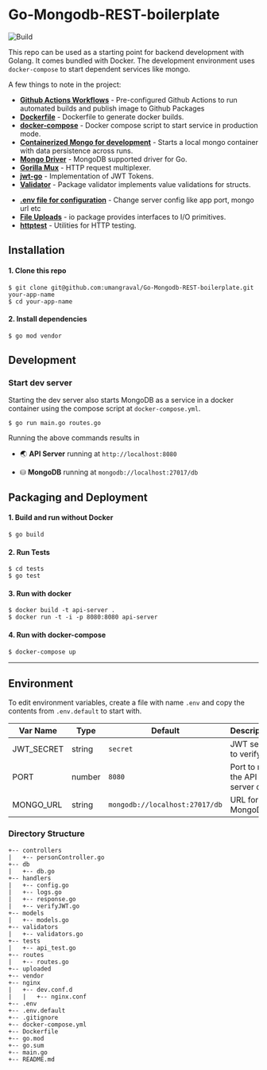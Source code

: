 # Go-Mongodb-REST-boilerplate


![Build](https://github.com/gaquarius/challenge-platform-api/workflows/Go/badge.svg)


This repo can be used as a starting point for backend development with Golang. It comes bundled with Docker. The development environment uses `docker-compose` to start dependent services like mongo.

A few things to note in the project:
* **[Github Actions Workflows](https://github.com/gaquarius/challenge-platform-api/tree/main/.github/workflows)** - Pre-configured Github Actions to run automated builds and publish image to Github Packages
* **[Dockerfile](https://github.com/gaquarius/challenge-platform-api/blob/main/Dockerfile)** - Dockerfile to generate docker builds.
* **[docker-compose](https://github.com/gaquarius/challenge-platform-api/blob/main/docker-compose.yml)** - Docker compose script to start service in production mode.
* **[Containerized Mongo for development](#development)** - Starts a local mongo container with data persistence across runs.
* **[Mongo Driver](https://go.mongodb.org/mongo-driver)** - MongoDB supported driver for Go.
* **[Gorilla Mux](https://go.mongodb.org/mongo-driver)** - HTTP request multiplexer.
* **[jwt-go](https://github.com/dgrijalva/jwt-go)** - Implementation of JWT Tokens.
* **[Validator](https://gopkg.in/go-playground/validator.v9)** - Package validator implements value validations for structs.
<!-- * **[OpenAPI 3.0 Spec](https://github.com/sidhantpanda/docker-express-typescript-boilerplate/blob/master/openapi.json)** - A starter template to get started with API documentation using OpenAPI 3.0. This API spec is also available when running the development server at `http://localhost:3000/dev/api-docs` -->
* **[.env file for configuration](#environment)** - Change server config like app port, mongo url etc
* **[File Uploads](https://golang.org/pkg/io/)** - io package provides interfaces to I/O primitives.
* **[httptest](#testing)** - Utilities for HTTP testing.

## Installation

#### 1. Clone this repo

```
$ git clone git@github.com:umangraval/Go-Mongodb-REST-boilerplate.git your-app-name
$ cd your-app-name
```

#### 2. Install dependencies

```
$ go mod vendor
```

## Development

### Start dev server
Starting the dev server also starts MongoDB as a service in a docker container using the compose script at `docker-compose.yml`.

```
$ go run main.go routes.go
```
Running the above commands results in 
* 🌏 **API Server** running at `http://localhost:8080`
<!-- * ⚙️**Swagger UI** at `http://localhost:3000/dev/api-docs` -->
* ⛁ **MongoDB** running at `mongodb://localhost:27017/db`

## Packaging and Deployment
#### 1. Build and run without Docker

```
$ go build 
```
#### 2. Run Tests

```
$ cd tests
$ go test
```
#### 3. Run with docker

```
$ docker build -t api-server .
$ docker run -t -i -p 8080:8080 api-server
```

#### 4. Run with docker-compose

```
$ docker-compose up
```


---

## Environment
To edit environment variables, create a file with name `.env` and copy the contents from `.env.default` to start with.

| Var Name  | Type  | Default | Description  |
|---|---|---|---|
| JWT_SECRET  | string  | `secret` |JWT secret to verify  |
|  PORT | number  | `8080` | Port to run the API server on |
|  MONGO_URL | string  | `mongodb://localhost:27017/db` | URL for MongoDB |

<!-- ## Logging
The application uses [winston](https://github.com/winstonjs/winston) as the default logger. The configuration file is at `src/logger.ts`.
* All logs are saved in `./logs` directory and at `/logs` in the docker container.
* The `docker-compose` file has a volume attached to container to expose host directory to the container for writing logs.
* Console messages are prettified
* Each line in error log file is a stringified JSON. -->


### Directory Structure

```
+-- controllers
|   +-- personController.go
+-- db
|   +-- db.go
+-- handlers
|   +-- config.go
|   +-- logs.go
|   +-- response.go
|   +-- verifyJWT.go
+-- models
|   +-- models.go
+-- validators
|   +-- validators.go
+-- tests
|   +-- api_test.go
+-- routes
|   +-- routes.go
+-- uploaded
+-- vendor
+-- nginx
|   +-- dev.conf.d
|   |   +-- nginx.conf
+-- .env
+-- .env.default
+-- .gitignore
+-- docker-compose.yml
+-- Dockerfile
+-- go.mod
+-- go.sum
+-- main.go
+-- README.md
```